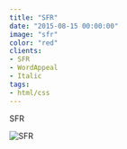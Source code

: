 ```yaml
---
title: "SFR"
date: "2015-08-15 00:00:00"
image: "sfr"
color: "red"
clients:
- SFR
- WordAppeal
- Italic
tags:
- html/css
---
```


SFR

![SFR](/images/projets/sfr/sfr-1.jpg)

